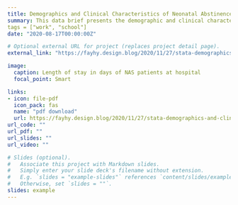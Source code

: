 ```yaml
---
title: Demographics and Clinical Characteristics of Neonatal Abstinence Syndrome (NAS) in Texas, 2019            
summary: This data brief presents the demographic and clinical characteristics of non-iatrogenic NAS cases recorded among 692 hospitals in Texas, 2019. 
tags = ["work", "school"]
date: "2020-08-17T00:00:00Z"

# Optional external URL for project (replaces project detail page). 
external_link: "https://fayhy.design.blog/2020/11/27/stata-demographics-and-clinical-characteristics-of-neonatal-abstinence-syndrome-in-texas-2019/"

image:
  caption: Length of stay in days of NAS patients at hospital 
  focal_point: Smart

links:
- icon: file-pdf
  icon_pack: fas
  name: "pdf download"
  url: https://fayhy.design.blog/2020/11/27/stata-demographics-and-clinical-characteristics-of-neonatal-abstinence-syndrome-in-texas-2019/
url_code: ""
url_pdf: ""
url_slides: ""
url_video: ""

# Slides (optional).
#   Associate this project with Markdown slides.
#   Simply enter your slide deck's filename without extension.
#   E.g. `slides = "example-slides"` references `content/slides/example-slides.md`.
#   Otherwise, set `slides = ""`.
slides: example
---
```

